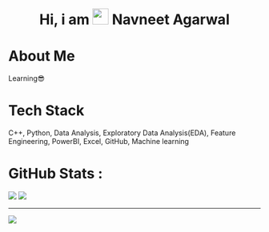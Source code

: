 <div align="center"><h1> Hi, i am <img src="https://raw.githubusercontent.com/TheDudeThatCode/TheDudeThatCode/master/Assets/Hi.gif" width="32px"/> Navneet Agarwal </h1> </div>

# About Me
Learning😎


# Tech Stack
C++, 
Python,
Data Analysis,
Exploratory Data Analysis(EDA),
Feature Engineering,
PowerBI,
Excel,
GitHub,
Machine learning

# GitHub Stats :
![](https://github-readme-stats.vercel.app/api?username=navneet1251&hide_border=false&include_all_commits=false&count_private=false)
![](https://github-readme-streak-stats.herokuapp.com/?user=navneet1251&hide_border=false)

---
[![](https://visitcount.itsvg.in/api?id=navneet1251&icon=0&color=0)](https://visitcount.itsvg.in)
<!-- made using https://prm.pushkaryadav.in -->

